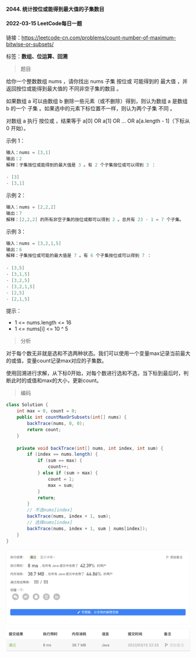 #### 2044. 统计按位或能得到最大值的子集数目

#### 2022-03-15 LeetCode每日一题

链接：https://leetcode-cn.com/problems/count-number-of-maximum-bitwise-or-subsets/

标签：**数组、位运算、回溯**

> 题目

给你一个整数数组 nums ，请你找出 nums 子集 按位或 可能得到的 最大值 ，并返回按位或能得到最大值的 不同非空子集的数目 。

如果数组 a 可以由数组 b 删除一些元素（或不删除）得到，则认为数组 a 是数组 b 的一个 子集 。如果选中的元素下标位置不一样，则认为两个子集 不同 。

对数组 a 执行 按位或 ，结果等于 a[0] OR a[1] OR ... OR a[a.length - 1]（下标从 0 开始）。 

示例 1：

```java
输入：nums = [3,1]
输出：2
解释：子集按位或能得到的最大值是 3 。有 2 个子集按位或可以得到 3 ：

- [3]
- [3,1]
```

示例 2：

```java
输入：nums = [2,2,2]
输出：7
解释：[2,2,2] 的所有非空子集的按位或都可以得到 2 。总共有 23 - 1 = 7 个子集。
```

示例 3：

```java
输入：nums = [3,2,1,5]
输出：6
解释：子集按位或可能的最大值是 7 。有 6 个子集按位或可以得到 7 ：

- [3,5]
- [3,1,5]
- [3,2,5]
- [3,2,1,5]
- [2,5]
- [2,1,5]
```


提示：

- 1 <= nums.length <= 16
- 1 <= nums[i] <= 10 ^ 5

> 分析

对于每个数无非就是选和不选两种状态。我们可以使用一个变量max记录当前最大的或值，变量count记录max对应的子集数。

使用回溯进行求解，从下标0开始，对每个数进行选和不选，当下标到最后时，判断此时的或值和max的大小，更新count。

> 编码

```java
class Solution {
    int max = 0, count = 0;
    public int countMaxOrSubsets(int[] nums) {
        backTrace(nums, 0, 0);
        return count;
    }

    private void backTrace(int[] nums, int index, int sum) {
        if (index == nums.length) {
            if (sum == max) {
                count++;
            } else if (sum > max) {
                count = 1;
                max = sum;
            }
            return;
        }
        // 不选nums[index]
        backTrace(nums, index + 1, sum);
        // 选择nums[index]
        backTrace(nums, index + 1, sum | nums[index]);
    }
}
```

![image-20220315222534799](2044.统计按位或能得到最大值的子集数目.assets/image-20220315222534799-7354336.png)